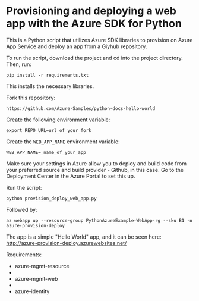# Provisioning and deploying a web app with the Azure SDK for Python

This is a Python script that utilizes Azure SDK libraries to provision on Azure App Service and deploy an app from a Giyhub repository.

To run the script, download the project and cd into the project directory. Then, run:

`pip install -r requirements.txt`

This installs the necessary libraries.

Fork this repository:

`https://github.com/Azure-Samples/python-docs-hello-world`

Create the following environment variable:

`export REPO_URL=url_of_your_fork`

Create the `WEB_APP_NAME` environment variable:

`WEB_APP_NAME=_name_of_your_app`

Make sure your settings in Azure allow you to deploy and build code from your preferred source and build provider - Github, in this case. Go to the Deployment Center in the Azure Portal to set this up.

Run the script:

`python provision_deploy_web_app.py`

Followed by:

`az webapp up --resource-group PythonAzureExample-WebApp-rg --sku B1 -n azure-provision-deploy`

The app is a simple "Hello World" app, and it can be seen here: http://azure-provision-deploy.azurewebsites.net/

Requirements:

- azure-mgmt-resource
- 
- azure-mgmt-web
- 
- azure-identity
